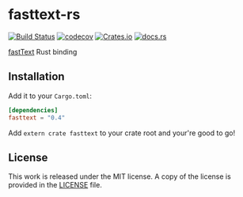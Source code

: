 # fasttext-rs

[![Build Status](https://travis-ci.org/messense/fasttext-rs.svg?branch=master)](https://travis-ci.org/messense/fasttext-rs)
[![codecov](https://codecov.io/gh/messense/fasttext-rs/branch/master/graph/badge.svg)](https://codecov.io/gh/messense/fasttext-rs)
[![Crates.io](https://img.shields.io/crates/v/fasttext.svg)](https://crates.io/crates/fasttext)
[![docs.rs](https://docs.rs/fasttext/badge.svg)](https://docs.rs/fasttext/)

[fastText](https://github.com/facebookresearch/fastText) Rust binding

## Installation

Add it to your ``Cargo.toml``:

```toml
[dependencies]
fasttext = "0.4"
```

Add ``extern crate fasttext`` to your crate root and your're good to go!

## License

This work is released under the MIT license. A copy of the license is provided in the [LICENSE](./LICENSE) file.
